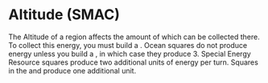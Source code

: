 # Altitude (SMAC)

The Altitude of a region affects the amount of which can be collected there. To collect this energy, you must build a . 
Ocean squares do not produce energy unless you build a , in which case they produce 3.
Special Energy Resource squares produce two additional units of energy per turn. Squares in the and produce one additional unit.